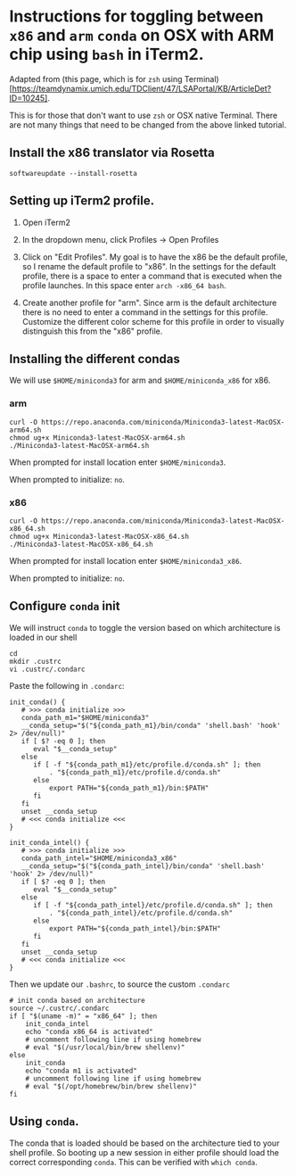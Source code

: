 # Instructions for toggling between `x86` and `arm` `conda` on OSX with ARM chip using `bash` in iTerm2.

Adapted from (this page, which is for `zsh` using Terminal)[https://teamdynamix.umich.edu/TDClient/47/LSAPortal/KB/ArticleDet?ID=10245]. 

This is for those that don't want to use `zsh` or OSX native Terminal. There are not many things that need to be changed from the above linked tutorial.


## Install the x86 translator via Rosetta
```
softwareupdate --install-rosetta
```

## Setting up iTerm2 profile.

1. Open iTerm2

2. In the dropdown menu, click Profiles -> Open Profiles

3. Click on "Edit Profiles". My goal is to have the x86 be the default profile, so I rename the default profile to "x86". In the settings for the default profile, there is a space to enter a command that is executed when the profile launches. In this space enter `arch -x86_64 bash`.

4. Create another profile for "arm". Since arm is the default architecture there is no need to enter a command in the settings for this profile. Customize the  different color scheme for this profile in order to visually distinguish this from the "x86" profile. 


## Installing the different condas

We will use `$HOME/miniconda3` for arm and `$HOME/miniconda_x86` for x86.

### arm

```
curl -O https://repo.anaconda.com/miniconda/Miniconda3-latest-MacOSX-arm64.sh
chmod ug+x Miniconda3-latest-MacOSX-arm64.sh
./Miniconda3-latest-MacOSX-arm64.sh
```
When prompted for install location enter `$HOME/miniconda3`.

When prompted to initialize: `no`.

### x86 

```
curl -O https://repo.anaconda.com/miniconda/Miniconda3-latest-MacOSX-x86_64.sh
chmod ug+x Miniconda3-latest-MacOSX-x86_64.sh
./Miniconda3-latest-MacOSX-x86_64.sh
```
When prompted for install location enter `$HOME/miniconda3_x86`.

When prompted to initialize: `no`.

## Configure `conda` init

We will instruct `conda` to toggle the version based on which architecture is loaded in our shell

```
cd
mkdir .custrc
vi .custrc/.condarc
```

Paste the following in `.condarc`:


```
init_conda() {
   # >>> conda initialize >>>
   conda_path_m1="$HOME/miniconda3"
   __conda_setup="$("${conda_path_m1}/bin/conda" 'shell.bash' 'hook' 2> /dev/null)"
   if [ $? -eq 0 ]; then
      eval "$__conda_setup"
   else
      if [ -f "${conda_path_m1}/etc/profile.d/conda.sh" ]; then
          . "${conda_path_m1}/etc/profile.d/conda.sh"
      else
          export PATH="${conda_path_m1}/bin:$PATH"
      fi
   fi
   unset __conda_setup
   # <<< conda initialize <<<
}

init_conda_intel() {
   # >>> conda initialize >>>
   conda_path_intel="$HOME/miniconda3_x86"
   __conda_setup="$("${conda_path_intel}/bin/conda" 'shell.bash' 'hook' 2> /dev/null)"
   if [ $? -eq 0 ]; then
      eval "$__conda_setup"
   else
      if [ -f "${conda_path_intel}/etc/profile.d/conda.sh" ]; then
          . "${conda_path_intel}/etc/profile.d/conda.sh"
      else
          export PATH="${conda_path_intel}/bin:$PATH"
      fi
   fi
   unset __conda_setup
   # <<< conda initialize <<<
}

```




Then we update our `.bashrc`, to source the custom `.condarc`



```
# init conda based on architecture
source ~/.custrc/.condarc
if [ "$(uname -m)" = "x86_64" ]; then
    init_conda_intel
    echo "conda x86_64 is activated"
    # uncomment following line if using homebrew
    # eval "$(/usr/local/bin/brew shellenv)"
else
    init_conda
    echo "conda m1 is activated"
    # uncomment following line if using homebrew
    # eval "$(/opt/homebrew/bin/brew shellenv)"
fi

```


## Using `conda`.

The conda that is loaded should be based on the architecture tied to your shell profile. So booting up a new session in either profile should load the correct corresponding `conda`. This can be verified with `which conda`.





